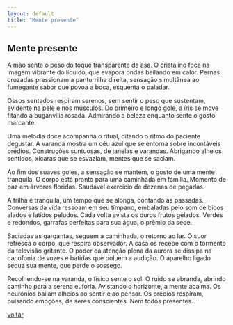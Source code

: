 ```yaml
---
layout: default
title: "Mente presente"
--- 
```


## Mente presente

A mão sente o peso do toque transparente da asa. O cristalino foca na imagem vibrante do líquido, que evapora ondas bailando em calor. Pernas cruzadas pressionam a panturrilha direita, sensação simultânea ao fumegante sabor que povoa a boca, esquenta o paladar.

Ossos sentados respiram serenos, sem sentir o peso que sustentam, evidente na pele e nos músculos. Do primeiro e longo gole, a íris se move fitando a buganvília rosada. Admirando a beleza enquanto sente o gosto marcante.

Uma melodia doce acompanha o ritual, ditando o ritmo do paciente degustar. A varanda mostra um céu azul que se entorna sobre incontáveis prédios. Construções suntuosas, de janelas e varandas. Abrigando alheios sentidos, xícaras que se esvaziam, mentes que se saciam.

Ao fim dos suaves goles, a sensação se mantém, o gosto de uma mente tranquila. O corpo está pronto para uma caminhada em família. Momento de paz em árvores floridas. Saudável exercício de dezenas de pegadas.

A trilha é tranquila, um tempo que se alonga, contando as passadas. Conversas da vida ressoam em seu tímpano, embaladas pelo som de bicos alados e latidos peludos. Cada volta avista os duros frutos gelados. Verdes e redondos, garrafas perfeitas para sua água, o prêmio da sede.

Saciadas as gargantas, seguem a caminhada, o retorno ao lar. O suor refresca o corpo, que respira observador. A casa os recebe com o tormento da televisão gritante. O poder da atenção plena da aurora se dissipa na cacofonia de vozes e batidas que poluem a audição. O aparelho ligado seduz sua mente, que perde o sossego.

Recolhendo-se na varanda, o físico sente o sol. O ruído se abranda, abrindo caminho para a serena euforia. Avistando o horizonte, a mente acalma. Os neurônios bailam alheios ao sentir e ao pensar. Os prédios respiram, pulsando emoções, de seres conscientes. Nem todos presentes.

[voltar](./)